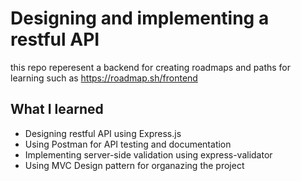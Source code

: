 # Designing and implementing a restful API
this repo reperesent a backend for creating roadmaps and paths for learning such as https://roadmap.sh/frontend

## What I learned
- Designing restful API using Express.js
- Using Postman for API testing and documentation
- Implementing server-side validation using express-validator
- Using MVC Design pattern for organazing the project
